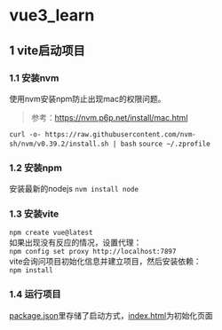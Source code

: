 # vue3_learn
## 1 vite启动项目
### 1.1 安装nvm
使用nvm安装npm防止出现mac的权限问题。  
> 参考：https://nvm.p6p.net/install/mac.html

`curl -o- https://raw.githubusercontent.com/nvm-sh/nvm/v0.39.2/install.sh | bash`
`source ~/.zprofile`
### 1.2 安装npm  
安装最新的nodejs
`nvm install node`
### 1.3 安装vite
`npm create vue@latest`  
如果出现没有反应的情况，设置代理：  
`npm config set proxy http://localhost:7897`  
vite会询问项目初始化信息并建立项目，然后安装依赖：  
`npm install`
### 1.4 运行项目
[package.json](vue-project%2Fpackage.json)里存储了启动方式，[index.html](vue-project%2Findex.html)为初始化页面